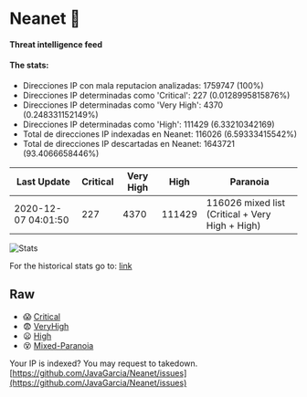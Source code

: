 # Neanet :hocho:
#### Threat intelligence feed
#### The stats:

- Direcciones IP con mala reputacion analizadas: 1759747 (100%)
- Direcciones IP determinadas como 'Critical':  227 (0.0128995815876%)
- Direcciones IP determinadas como 'Very High':  4370 (0.248331152149%)
- Direcciones IP determinadas como 'High':  111429 (6.33210342169)
- Total de direcciones IP indexadas en Neanet:  116026 (6.59333415542%)
- Total de direcciones IP descartadas en Neanet:  1643721 (93.4066658446%)

| Last Update | Critical | Very High | High | Paranoia |
| --- | --- | --- | --- | --- |
| 2020-12-07 04:01:50 | 227 | 4370 | 111429 | 116026 mixed list (Critical + Very High + High)|

![Stats](https://docs.google.com/spreadsheets/d/e/2PACX-1vSnaNMIXVabIpDJjufMlzH7poXnshF3mgd8Is1g9ytUEzVsP5my4Trn8f-xkoLLQ38xpL3HtmUexLo6/pubchart?oid=501124687&format=image)

For the historical stats go to: [link](/stats.csv)
## Raw
- :scream: [Critical](https://raw.githubusercontent.com/JavaGarcia/Neanet/master/blacklists/neanet_critical.txt)
- :fearful: [VeryHigh](https://raw.githubusercontent.com/JavaGarcia/Neanet/master/blacklists/neanet_veryHigh.txtt)
- :frowning: [High](https://raw.githubusercontent.com/JavaGarcia/Neanet/master/blacklists/neanet_high.txt)
- :dizzy_face: [Mixed-Paranoia](https://raw.githubusercontent.com/JavaGarcia/Neanet/master/blacklists/neanet_all.txt)


Your IP is indexed? You may request to takedown. [https://github.com/JavaGarcia/Neanet/issues](https://github.com/JavaGarcia/Neanet/issues)













































































































































































































































































































































































































































































































































































































































































































































































































































































































































































































































































































































































































































































































































































































































































































































































































































































































































































































































































































































































































































































































































































































































































































































































































































































































































































































































































































